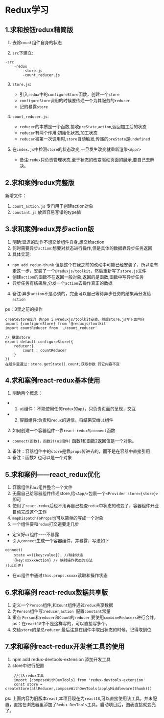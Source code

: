 # Redux学习

## 1.求和按钮redux精简版
1. 去除`count`组件自身的状态

2. `src`下建立:
```
-src
    -redux
        -store.js
        -count_reducer.js
```
3. `store.js`:
    - 引入`redux`中的`configureStore`函数，创建一个`store`
    - `configureStore`调用的时候要传递一个为其服务的`reducer`
    - 记的暴露`store`

4. `count_reducer.js`:
    - `reducer`的本质是一个函数,接收`preState`,`action`,返回加工后的状态
    - `reducer`有两个作用:初始化状态,加工状态
    - `reducer`被第一次调用时,`store`自动触发,传递的`preState`是`undefined`

5. 在`index.js`中检测`store`的状态改变,一旦发生改变就重新渲染`<App/>`
    - 备注:`redux`只负责管理状态,至于状态的改变驱动页面的展示,要自己去解决。

## 2.求和案例redux完整版
新增文件：
1. `count_action.js` 专门用于创建action对象
2. `constant.js` 放置容易写错的type值

## 3.求和案例redux异步action版
1. 明确:延迟的动作不想交给组件自身,想交给action
2. 何时需要异步`action`:想要对状态进行操作,但是具体的数据靠异步任务返回
3. 具体实现:
- `npm add redux-thunk` 但是这个在我之前的改动中可能已经安装了，所以没有走这一步，安装了一个`@reduxjs/toolkit`，然后重新写了`store.js`文件
- 创建`action`的函数不在返回一般对象,返回的是函数,函数中写异步任务
- 异步任务有结果后,分发一个`action`去操作真正的数据
4. 备注:异步`action`不是必须的，完全可以自己等待异步任务的结果再分发给`action`

ps：3里之前的操作
```
createStore废弃 先npm i @reduxjs/toolkit安装，然后store.js写下面内容
import {configureStore} from '@reduxjs/toolkit'
import countReducer from './count_reducer'

// 暴露store
export default configureStore({
    reducer:{
        count : countReducer
    }
})
在组件里通过：store.getState().count;获取参数 其它内容不变
```

## 4.求和案例react-redux基本使用
1. 明确两个概念：
- 1. `ui`组件：不能使用任何`redux`的`api`，只负责页面的呈现，交互
- 2. 容器组件:负责和`redux`的通信，将结果交给`ui`组件
2. 如何创建一个容器组件--靠`react-redux的connect`函数
- `connect(函数1，函数2)(ui组件)` 函数1和函数2返回值是一个对象。
3. 备注：容器组件中的`store`是靠`props`传进去的，而不是在容器中直接引用
4. 备注：函数2 也可以是一个对象

## 5.求和案例——react_redux优化
1. 容器组件和`ui`组件整合一个文件
2. 无需自己给容器组件传递store,给`<App/>`包裹一个`<Provider store={store}>`即可
3. 使用了`react-redux`后也不用再自己检查`redux`中状态的改变了，容器组件开业自动完成这个工作
4. `mapDispatchToProps`也可以简单的写成一个对象
5. 一个组件要和`redux`打交道要走几步
- 定义好`ui`组件----不暴露
- 引入`connect`生成一个容器组件，并暴露，写法如下
```
connect(
    state =>({key:value}), //映射状态
    {key:xxxxxAction} // 映射操作状态的方法
)(ui组件)
```
- 在`ui`组件中通过`this.props.xxxxx`读取和操作状态

## 6.求和案例 react-redux数据共享版
1. 定义一个`Person`组件,和`Count`组件通过`redux`共享数据
2. 为`Person`组件写:`reducer`,`action `配置`constant`常量
3. 重点 `Person`和`reducer`和`Count`的`reducer` 要使用`combineReducers`进行合并，ps：在`react18`中不是这样写的，可以直接写多个。
4. 交给`store`的是总`reducer` 最后注意在组件中取出状态的时候，记得取到位

## 7.求和案例react-redux开发者工具的使用
1. npm add redux-devtools-extension 添加开发工具
2. store中进行配置
```
    //引入redux工具
    import {composeWithDevTools} from 'redux-devtools-extension'
    const store = createStore(allReducer,composeWithDevTools(applyMiddleware(thunk)))

```
ps: 上面内容为旧版本`react`,本项目现在为`react18`,可以直接使用该工具，并未配置，直接在浏览器里添加了`Redux DevTools`工具，启动项目后，图表直接就变亮了。
